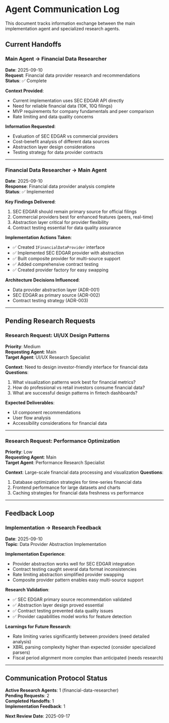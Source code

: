 # Agent Communication Log

This document tracks information exchange between the main implementation agent and specialized research agents.

## Current Handoffs

### Main Agent → Financial Data Researcher
**Date**: 2025-09-10  
**Request**: Financial data provider research and recommendations  
**Status**: ✅ Complete

**Context Provided**:
- Current implementation uses SEC EDGAR API directly
- Need for reliable financial data (10K, 10Q filings)
- MVP requirements for company fundamentals and peer comparison
- Rate limiting and data quality concerns

**Information Requested**:
- Evaluation of SEC EDGAR vs commercial providers
- Cost-benefit analysis of different data sources
- Abstraction layer design considerations
- Testing strategy for data provider contracts

---

### Financial Data Researcher → Main Agent  
**Date**: 2025-09-10  
**Response**: Financial data provider analysis complete  
**Status**: ✅ Implemented

**Key Findings Delivered**:
1. SEC EDGAR should remain primary source for official filings
2. Commercial providers best for enhanced features (peers, real-time)
3. Abstraction layer critical for provider flexibility
4. Contract testing essential for data quality assurance

**Implementation Actions Taken**:
- ✅ Created `IFinancialDataProvider` interface
- ✅ Implemented SEC EDGAR provider with abstraction
- ✅ Built composite provider for multi-source support
- ✅ Added comprehensive contract testing
- ✅ Created provider factory for easy swapping

**Architecture Decisions Influenced**:
- Data provider abstraction layer (ADR-001)
- SEC EDGAR as primary source (ADR-002)
- Contract testing strategy (ADR-003)

---

## Pending Research Requests

### Research Request: UI/UX Design Patterns
**Priority**: Medium  
**Requesting Agent**: Main  
**Target Agent**: UI/UX Research Specialist  

**Context**: Need to design investor-friendly interface for financial data
**Questions**:
1. What visualization patterns work best for financial metrics?
2. How do professional vs retail investors consume financial data?
3. What are successful design patterns in fintech dashboards?

**Expected Deliverables**:
- UI component recommendations
- User flow analysis
- Accessibility considerations for financial data

---

### Research Request: Performance Optimization
**Priority**: Low  
**Requesting Agent**: Main  
**Target Agent**: Performance Research Specialist  

**Context**: Large-scale financial data processing and visualization
**Questions**:
1. Database optimization strategies for time-series financial data
2. Frontend performance for large datasets and charts
3. Caching strategies for financial data freshness vs performance

---

## Feedback Loop

### Implementation → Research Feedback

**Date**: 2025-09-10  
**Topic**: Data Provider Abstraction Implementation  

**Implementation Experience**:
- Provider abstraction works well for SEC EDGAR integration
- Contract testing caught several data format inconsistencies
- Rate limiting abstraction simplified provider swapping
- Composite provider pattern enables easy multi-source support

**Research Validation**:
- ✅ SEC EDGAR primary source recommendation validated
- ✅ Abstraction layer design proved essential
- ✅ Contract testing prevented data quality issues
- ✅ Provider capabilities model works for feature detection

**Learnings for Future Research**:
- Rate limiting varies significantly between providers (need detailed analysis)
- XBRL parsing complexity higher than expected (consider specialized parsers)
- Fiscal period alignment more complex than anticipated (needs research)

---

## Communication Protocol Status

**Active Research Agents**: 1 (financial-data-researcher)  
**Pending Requests**: 2  
**Completed Handoffs**: 1  
**Implementation Feedback**: 1  

**Next Review Date**: 2025-09-17